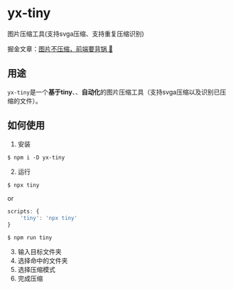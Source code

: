 # yx-tiny

图片压缩工具(支持svga压缩、支持重复压缩识别)

掘金文章：[图片不压缩，前端要背锅 🍳](https://juejin.cn/post/7153086294409609229)

## 用途

`yx-tiny`是一个**基于tiny**、、**自动化**的图片压缩工具（支持svga压缩以及识别已压缩的文件）。

## 如何使用
1. 安装

```
$ npm i -D yx-tiny
```

2. 运行


```js
$ npx tiny
```
or
```js
scripts: {
    'tiny': 'npx tiny'
}
```
```
$ npm run tiny
```

3. 输入目标文件夹
4. 选择命中的文件夹
5. 选择压缩模式
6. 完成压缩